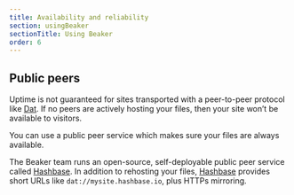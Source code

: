 ```yaml
---
title: Availability and reliability
section: usingBeaker
sectionTitle: Using Beaker
order: 6
---
```


## Public peers

Uptime is not guaranteed for sites transported with a peer-to-peer protocol like <a href="https://github.com/datproject/dat">Dat</a>. If no peers are actively hosting your files, then your site won’t be available to visitors.

You can use a public peer service which makes sure your files are always available.

The Beaker team runs an open-source, self-deployable public peer service called <a href="https://hashbase.io">Hashbase</a>. In addition to rehosting your files, <a href="https://hashbase.io">Hashbase</a> provides short URLs like <code>dat://mysite.hashbase.io</code>, plus HTTPs mirroring.
